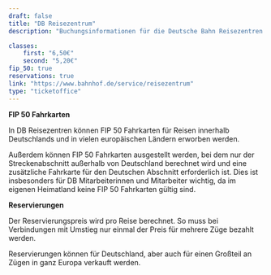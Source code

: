 ```yaml
---
draft: false
title: "DB Reisezentrum"
description: "Buchungsinformationen für die Deutsche Bahn Reisezentren."

classes:
    first: "6,50€"
    second: "5,20€"
fip_50: true
reservations: true
link: "https://www.bahnhof.de/service/reisezentrum"
type: "ticketoffice"
---
```


**FIP 50 Fahrkarten**

In DB Reisezentren können FIP 50 Fahrkarten für Reisen innerhalb Deutschlands und in vielen europäischen Ländern erworben werden.

Außerdem können FIP 50 Fahrkarten ausgestellt werden, bei dem nur der Streckenabschnitt außerhalb von Deutschland berechnet wird und eine zusätzliche Fahrkarte für den Deutschen Abschnitt erforderlich ist. Dies ist insbesonders für DB Mitarbeiterinnen und Mitarbeiter wichtig, da im eigenen Heimatland keine FIP 50 Fahrkarten gültig sind.

**Reservierungen**

Der Reservierungspreis wird pro Reise berechnet. So muss bei Verbindungen mit Umstieg nur einmal der Preis für mehrere Züge bezahlt werden.

Reservierungen können für Deutschland, aber auch für einen Großteil an Zügen in ganz Europa verkauft werden.
